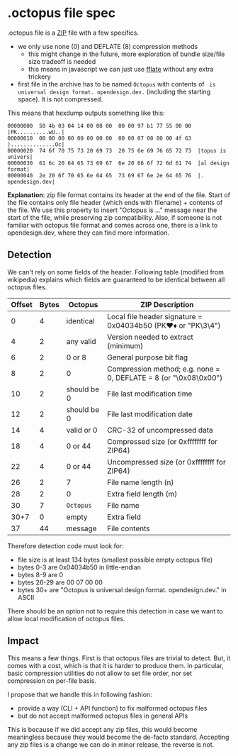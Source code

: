 # .octopus file spec

.octopus file is a [ZIP](https://en.wikipedia.org/wiki/ZIP_(file_format)) file
with a few specifics.

- we only use none (0) and DEFLATE (8) compression methods
  - this might change in the future, more exploration of bundle size/file size
    tradeoff is needed
  - this means in javascript we can just use [fflate](https://github.com/101arrowz/fflate)
    without any extra trickery
- first file in the archive has to be named `Octopus` with contents of
  ` is universal design format. opendesign.dev.` (including the starting space).
  It is not compressed.

This means that hexdump outputs something like this:

```
00000000  50 4b 03 04 14 00 08 00  00 00 97 b1 77 55 00 00  |PK..........wU..|
00000010  00 00 00 00 00 00 00 00  00 00 07 00 00 00 4f 63  |..............Oc|
00000020  74 6f 70 75 73 20 69 73  20 75 6e 69 76 65 72 73  |topus is univers|
00000030  61 6c 20 64 65 73 69 67  6e 20 66 6f 72 6d 61 74  |al design format|
00000040  2e 20 6f 70 65 6e 64 65  73 69 67 6e 2e 64 65 76  |. opendesign.dev|
```

**Explanation**: zip file format contains its header at the end of the file.
Start of the file contains only file header (which ends with filename) + contents
of the file. We use this property to insert "Octopus is ..." message near the
start of the file, while preserving zip compatibility. Also, if someone is not
familiar with octopus file format and comes across one, there is a link to
opendesign.dev, where they can find more information.

## Detection

We can't rely on some fields of the header. Following table (modified from wikipedia)
explains which fields are guaranteed to be identical between all octopus files.

| Offset | Bytes | Octopus     | ZIP Description                             |
|--------|-------|-------------|---------------------------------------------|
| 0      |   4   | identical   | Local file header signature = 0x04034b50 (PK♥♦ or "PK\3\4") |
| 4      |   2   | any valid   | Version needed to extract (minimum)         |
| 6      |   2   | 0 or 8      | General purpose bit flag                    |
| 8      |   2   | 0           | Compression method; e.g. none = 0, DEFLATE = 8 (or "\0x08\0x00") |
| 10     |   2   | should be 0 | File last modification time                 |
| 12     |   2   | should be 0 | File last modification date                 |
| 14     |   4   | valid or 0  | CRC-32 of uncompressed data                 |
| 18     |   4   | 0 or 44     | Compressed size (or 0xffffffff for ZIP64)   |
| 22     |   4   | 0 or 44     | Uncompressed size (or 0xffffffff for ZIP64) |
| 26     |   2   | 7           | File name length (n)                        |
| 28     |   2   | 0           | Extra field length (m)                      |
| 30     |   7   | `Octopus`   | File name                                   |
| 30+7   |   0   | empty       | Extra field                                 |
| 37     |   44  | message     | File contents                               |

Therefore detection code must look for:

- file size is at least 134 bytes (smallest possible empty octopus file)
- bytes 0-3 are 0x04034b50 in little-endian
- bytes 8-9 are 0
- bytes 26-29 are 00 07 00 00
- bytes 30+ are "Octopus is universal design format. opendesign.dev." in ASCII

There should be an option not to require this detection in case we want to allow
local modification of octopus files.

## Impact

This means a few things. First is that octopus files are trivial to detect. But,
it comes with a cost, which is that it is harder to produce them. In particular,
basic compression utilities do not allow to set file order, nor set compression
on per-file basis.

I propose that we handle this in following fashion:

- provide a way (CLI + API function) to fix malformed octopus files
- but do not accept malformed octopus files in general APIs

This is because if we did accept any zip files, this would become meaningless
because they would become the de-facto standard. Accepting any zip files is
a change we can do in minor release, the reverse is not.
